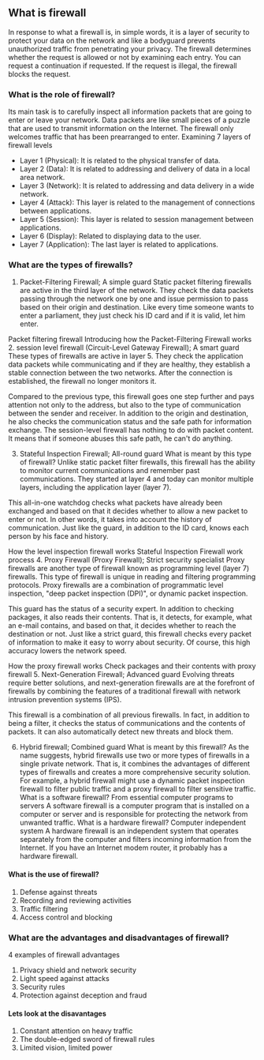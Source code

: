 ## What is firewall
In response to what a firewall is, in simple words, it is a layer of security to protect your data on the network and like a bodyguard prevents unauthorized traffic from penetrating your privacy. The firewall determines whether the request is allowed or not by examining each entry. You can request a continuation if requested. If the request is illegal, the firewall blocks the request.
### What is the role of firewall?
Its main task is to carefully inspect all information packets that are going to enter or leave your network. Data packets are like small pieces of a puzzle that are used to transmit information on the Internet.
The firewall only welcomes traffic that has been prearranged to enter.
Examining 7 layers of firewall levels
* Layer 1 (Physical): It is related to the physical transfer of data.
* Layer 2 (Data): It is related to addressing and delivery of data in a local area network.
* Layer 3 (Network): It is related to addressing and data delivery in a wide network.
* Layer 4 (Attack): This layer is related to the management of connections between applications.
* Layer 5 (Session): This layer is related to session management between applications.
* Layer 6 (Display): Related to displaying data to the user.
* Layer 7 (Application): The last layer is related to applications.
### What are the types of firewalls?
 1. Packet-Filtering Firewall; A simple guard
Static packet filtering firewalls are active in the third layer of the network. They check the data packets passing through the network one by one and issue permission to pass based on their origin and destination. Like every time someone wants to enter a parliament, they just check his ID card and if it is valid, let him enter.

Packet filtering firewall
Introducing how the Packet-Filtering Firewall works
 2. session level firewall (Circuit-Level Gateway Firewall); A smart guard
These types of firewalls are active in layer 5. They check the application data packets while communicating and if they are healthy, they establish a stable connection between the two networks. After the connection is established, the firewall no longer monitors it.

Compared to the previous type, this firewall goes one step further and pays attention not only to the address, but also to the type of communication between the sender and receiver. In addition to the origin and destination, he also checks the communication status and the safe path for information exchange. The session-level firewall has nothing to do with packet content. It means that if someone abuses this safe path, he can't do anything.

 3. Stateful Inspection Firewall; All-round guard
What is meant by this type of firewall? Unlike static packet filter firewalls, this firewall has the ability to monitor current communications and remember past communications. They started at layer 4 and today can monitor multiple layers, including the application layer (layer 7).

This all-in-one watchdog checks what packets have already been exchanged and based on that it decides whether to allow a new packet to enter or not. In other words, it takes into account the history of communication. Just like the guard, in addition to the ID card, knows each person by his face and history.

How the level inspection firewall works
Stateful Inspection Firewall work process
 4. Proxy Firewall (Proxy Firewall); Strict security specialist
Proxy firewalls are another type of firewall known as programming level (layer 7) firewalls. This type of firewall is unique in reading and filtering programming protocols. Proxy firewalls are a combination of programmatic level inspection, "deep packet inspection (DPI)", or dynamic packet inspection.

This guard has the status of a security expert. In addition to checking packages, it also reads their contents. That is, it detects, for example, what an e-mail contains, and based on that, it decides whether to reach the destination or not. Just like a strict guard, this firewall checks every packet of information to make it easy to worry about security. Of course, this high accuracy lowers the network speed.

How the proxy firewall works
Check packages and their contents with proxy firewall
 5. Next-Generation Firewall; Advanced guard
Evolving threats require better solutions, and next-generation firewalls are at the forefront of firewalls by combining the features of a traditional firewall with network intrusion prevention systems (IPS).

This firewall is a combination of all previous firewalls. In fact, in addition to being a filter, it checks the status of communications and the contents of packets. It can also automatically detect new threats and block them.

 6. Hybrid firewall; Combined guard
What is meant by this firewall? As the name suggests, hybrid firewalls use two or more types of firewalls in a single private network. That is, it combines the advantages of different types of firewalls and creates a more comprehensive security solution.
For example, a hybrid firewall might use a dynamic packet inspection firewall to filter public traffic and a proxy firewall to filter sensitive traffic.
What is a software firewall? From essential computer programs to servers
A software firewall is a computer program that is installed on a computer or server and is responsible for protecting the network from unwanted traffic.
What is a hardware firewall? Computer independent system
A hardware firewall is an independent system that operates separately from the computer and filters incoming information from the Internet. If you have an Internet modem router, it probably has a hardware firewall.
#### What is the use of firewall?
1. Defense against threats
 2. Recording and reviewing activities 
 3. Traffic filtering 
  4. Access control and blocking
### What are the advantages and disadvantages of firewall?
4 examples of firewall advantages
1. Privacy shield and network security
2. Light speed against attacks
3. Security rules
4. Protection against deception and fraud
#### Lets look at the disavantages
1. Constant attention on heavy traffic
2. The double-edged sword of firewall rules
3. Limited vision, limited power
